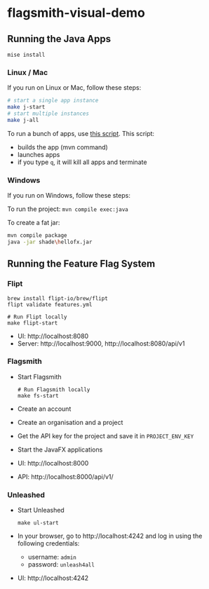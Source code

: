 # flagsmith-visual-demo

## Running the Java Apps

```shell
mise install
```

### Linux / Mac

If you run on Linux or Mac, follow these steps:

```sh
# start a single app instance
make j-start
# start multiple instances
make j-all
```

To run a bunch of apps, use [this script](startDemo.sh). This script:
- builds the app (mvn command)
- launches apps
- if you type `q`, it will kill all apps and terminate

### Windows

If you run on Windows, follow these steps:

To run the project: `mvn compile exec:java`

To create a fat jar:

```sh
mvn compile package
java -jar shade\hellofx.jar
```

## Running the Feature Flag System

### Flipt

```shell
brew install flipt-io/brew/flipt
flipt validate features.yml
```

```shell
# Run Flipt locally
make flipt-start
```

- UI: http://localhost:8080
- Server: http://localhost:9000, http://localhost:8080/api/v1

### Flagsmith

- Start Flagsmith
  ```shell
  # Run Flagsmith locally
  make fs-start
  ```
- Create an account
- Create an organisation and a project
- Get the API key for the project and save it in `PROJECT_ENV_KEY`
- Start the JavaFX applications

- UI: http://localhost:8000
- API: http://localhost:8000/api/v1/

### Unleashed

- Start Unleashed
  ```shell
  make ul-start
  ```
- In your browser, go to http://localhost:4242 and log in using the following credentials:
  - username: `admin`
  - password: `unleash4all`

- UI: http://localhost:4242

